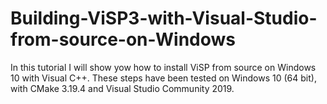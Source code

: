 # Building-ViSP3-with-Visual-Studio-from-source-on-Windows
In this tutorial I will show yow how to install ViSP from source on Windows 10 with Visual C++. These steps have been tested on Windows 10 (64 bit), with CMake 3.19.4 and Visual Studio Community 2019.

